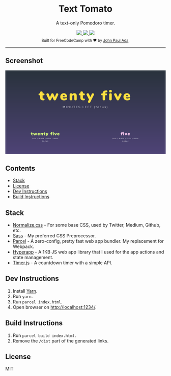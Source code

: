 <div align="center">
  <h1>Text Tomato</h1>
  <p>A text-only Pomodoro timer.</p>
</div>

<div align="center">
  <a href="http://forthebadge.com">
    <img src="http://forthebadge.com/images/badges/fuck-it-ship-it.svg" />
  </a>
  <a href="http://forthebadge.com">
    <img src="http://forthebadge.com/images/badges/built-with-love.svg" />
  </a>
  <a href="http://forthebadge.com">
    <img src="http://forthebadge.com/images/badges/uses-js.svg" />
  </a>
</div>

<div align="center">
  <sub>Built for FreeCodeCamp with ♥ by <a href="https://github.com/johnpaulada">John Paul Ada</a>.</sub>
</div>

---

## Screenshot
<div align="center">
  <a href="https://text-tomato.surge.sh/"><img src="./banner.png" /></a>
</div>

## Contents
- [Stack](#stack)
- [License](#license)
- [Dev Instructions](#dev-instructions)
- [Build Instructions](#build-instructions)

## Stack
- [Normalize.css](https://necolas.github.io/normalize.css/) - For some base CSS, used by Twitter, Medium, Github, etc.
- [Sass](http://sass-lang.com/) - My preferred CSS Preprocessor.
- [Parcel](https://parceljs.org/) - A zero-config, pretty fast web app bundler. My replacement for Webpack.
- [Hyperapp](https://hyperapp.js.org/) - A 1KB JS web app library that I used for the app actions and state management.
- [Timer.js](https://github.com/husa/timer.js/) - A countdown timer with a simple API.

## Dev Instructions
1. Install [Yarn](https://yarnpkg.com/en/).
2. Run `yarn`.
3. Run `parcel index.html`.
4. Open browser on [http://localhost:1234/](http://localhost:1234/).

## Build Instructions
1. Run `parcel build index.html`.
2. Remove the `/dist` part of the generated links.

## License
MIT